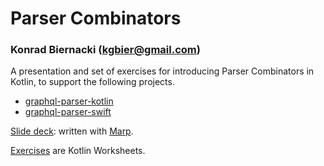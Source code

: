 # Parser Combinators
### Konrad Biernacki (<kgbier@gmail.com>)

A presentation and set of exercises for introducing Parser Combinators in Kotlin, to support the following projects.

- [graphql-parser-kotlin](https://github.com/kgbier/graphql-parser-kotlin)
- [graphql-parser-swift](https://github.com/kgbier/graphql-parser-swift)

[Slide deck](slides/slides.md): written with [Marp](https://marp.app/).

[Exercises](exercises/) are Kotlin Worksheets.
